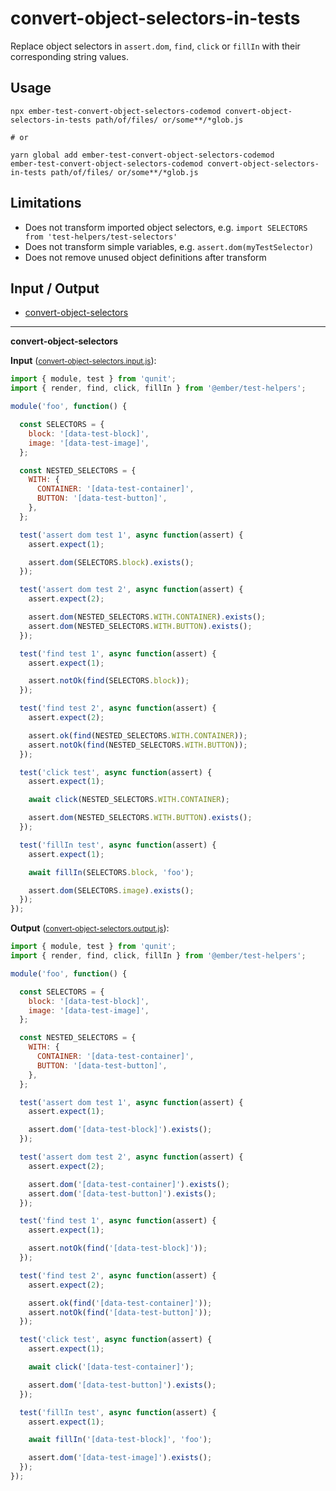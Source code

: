 # convert-object-selectors-in-tests

Replace object selectors in `assert.dom`, `find`, `click` or `fillIn` with their corresponding string values.

## Usage

```
npx ember-test-convert-object-selectors-codemod convert-object-selectors-in-tests path/of/files/ or/some**/*glob.js

# or

yarn global add ember-test-convert-object-selectors-codemod
ember-test-convert-object-selectors-codemod convert-object-selectors-in-tests path/of/files/ or/some**/*glob.js
```

## Limitations

* Does not transform imported object selectors, e.g. `import SELECTORS from 'test-helpers/test-selectors'`
* Does not transform simple variables, e.g. `assert.dom(myTestSelector)`
* Does not remove unused object definitions after transform

## Input / Output

<!--FIXTURES_TOC_START-->
* [convert-object-selectors](#convert-object-selectors)
<!--FIXTURES_TOC_END-->

<!--FIXTURES_CONTENT_START-->
---
<a id="convert-object-selectors">**convert-object-selectors**</a>

**Input** (<small>[convert-object-selectors.input.js](transforms/convert-object-selectors-in-tests/__testfixtures__/convert-object-selectors.input.js)</small>):
```js
import { module, test } from 'qunit';
import { render, find, click, fillIn } from '@ember/test-helpers';

module('foo', function() {

  const SELECTORS = {
    block: '[data-test-block]',
    image: '[data-test-image]',
  };

  const NESTED_SELECTORS = {
    WITH: {
      CONTAINER: '[data-test-container]',
      BUTTON: '[data-test-button]',
    },
  };

  test('assert dom test 1', async function(assert) {
    assert.expect(1);

    assert.dom(SELECTORS.block).exists();
  });

  test('assert dom test 2', async function(assert) {
    assert.expect(2);

    assert.dom(NESTED_SELECTORS.WITH.CONTAINER).exists();
    assert.dom(NESTED_SELECTORS.WITH.BUTTON).exists();
  });

  test('find test 1', async function(assert) {
    assert.expect(1);

    assert.notOk(find(SELECTORS.block));
  });

  test('find test 2', async function(assert) {
    assert.expect(2);

    assert.ok(find(NESTED_SELECTORS.WITH.CONTAINER));
    assert.notOk(find(NESTED_SELECTORS.WITH.BUTTON));
  });

  test('click test', async function(assert) {
    assert.expect(1);

    await click(NESTED_SELECTORS.WITH.CONTAINER);

    assert.dom(NESTED_SELECTORS.WITH.BUTTON).exists();
  });

  test('fillIn test', async function(assert) {
    assert.expect(1);

    await fillIn(SELECTORS.block, 'foo');

    assert.dom(SELECTORS.image).exists();
  });
});

```

**Output** (<small>[convert-object-selectors.output.js](transforms/convert-object-selectors-in-tests/__testfixtures__/convert-object-selectors.output.js)</small>):
```js
import { module, test } from 'qunit';
import { render, find, click, fillIn } from '@ember/test-helpers';

module('foo', function() {

  const SELECTORS = {
    block: '[data-test-block]',
    image: '[data-test-image]',
  };

  const NESTED_SELECTORS = {
    WITH: {
      CONTAINER: '[data-test-container]',
      BUTTON: '[data-test-button]',
    },
  };

  test('assert dom test 1', async function(assert) {
    assert.expect(1);

    assert.dom('[data-test-block]').exists();
  });

  test('assert dom test 2', async function(assert) {
    assert.expect(2);

    assert.dom('[data-test-container]').exists();
    assert.dom('[data-test-button]').exists();
  });

  test('find test 1', async function(assert) {
    assert.expect(1);

    assert.notOk(find('[data-test-block]'));
  });

  test('find test 2', async function(assert) {
    assert.expect(2);

    assert.ok(find('[data-test-container]'));
    assert.notOk(find('[data-test-button]'));
  });

  test('click test', async function(assert) {
    assert.expect(1);

    await click('[data-test-container]');

    assert.dom('[data-test-button]').exists();
  });

  test('fillIn test', async function(assert) {
    assert.expect(1);

    await fillIn('[data-test-block]', 'foo');

    assert.dom('[data-test-image]').exists();
  });
});

```
<!--FIXTURES_CONTENT_END-->
